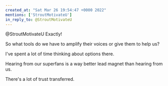 ```yaml
---
created_at: "Sat Mar 26 19:54:47 +0000 2022"
mentions: ['StroutMotivateU']
in_reply_to: @StroutMotivateU
---
```


@StroutMotivateU Exactly!  

So what tools do we have to amplify their voices or give them to help us?

I've spent a lot of time thinking about options there.

Hearing from our superfans is a way better lead magnet than hearing from us.

There's a lot of trust transferred.